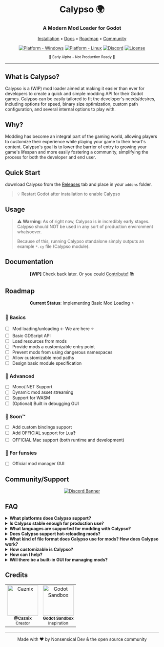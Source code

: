 <div align="center">

# Calypso 🌍
### A Modern Mod Loader for Godot 

[Installation](#usage) • [Docs](#documentation) • [Roadmap](#roadmap) • [Community](#community)

[![Platform - Windows](https://img.shields.io/badge/platform-Windows-blue)](##)
[![Platform - Linux](https://img.shields.io/badge/platform-Linux-blue)](##)
[![Discord](https://img.shields.io/discord/1262066946900361247)](https://discord.gg/kv3jKuPW9F)
[![License](https://img.shields.io/badge/license-MIT-green)]()

<p align="center">
  <sub>🚧 Early Alpha - Not Production Ready 🚧</sub>
</p>

</div>

---

## What is Calypso?
Calypso is a (WIP) mod loader aimed at making it easier than ever for developers to create a quick and simple modding API for their Godot games. Calypso can be easily tailored to fit the developer's needs/desires, including options for speed, binary size optimization, custom path configuration, and several internal options to play with.

## Why?
Modding has become an integral part of the gaming world, allowing players to customize their experience while playing your game to their heart's content. Calypso's goal is to lower the barrier of entry to growing your game's lifespan and more easily fostering a community, simplifying the process for both the developer and end user.

## Quick Start


download Calypso from the [Releases]() tab and place in your `addons` folder.

> 💡 Restart Godot after installation to enable Calypso

## Usage
> ⚠️ **Warning**: As of right now, Calypso is in incredibly early stages. Calypso should NOT be used in any sort of production environment whatsoever.
> 
> Because of this, running Calypso standalone simply outputs an example `*.cy` file (Calypso module).

## Documentation
<div align="center">
  
**[WIP]** Check back later. Or you could [Contribute!]() 📚
  
</div>

## Roadmap

<div align="center">
  
**Current Status**: Implementing Basic Mod Loading ⭐
  
</div>

### 🎯 Basics
- [ ] Mod loading/unloading <- We are here ⭐
- [ ] Basic GDScript API
- [ ] Load resources from mods
- [ ] Provide mods a customizable entry point
- [ ] Prevent mods from using dangerous namespaces
- [ ] Allow customizable mod paths
- [ ] Design basic module specification

### 🚀 Advanced
- [ ] Mono/.NET Support
- [ ] Dynamic mod asset streaming
- [ ] Support for WASM
- [ ] (Optional) Built in debugging GUI

### 🔮 Soon™
- [ ] Add custom bindings support
- [ ] Add OFFICIAL support for Lua❓
- [ ] OFFICIAL Mac support (both runtime and development)

### 🎨 For funsies
- [ ] Official mod manager GUI

## Community/Support

<div align="center">
  
[![Discord Banner](https://img.shields.io/discord/1262066946900361247?style=for-the-badge&logo=discord)](https://discord.gg/kv3jKuPW9F)
  
</div>

## FAQ

<details>
<summary><b>What platforms does Calypso support?</b></summary>

<br>

| Platform | Status |
|----------|---------|
| Windows  | ✅ Supported |
| Linux    | ✅ Supported |
| macOS    | 🔮 Planned |
| WASM     | 🔮 Planned |

</details>

<details>
<summary><b>Is Calypso stable enough for production use?</b></summary>
No, Calypso is in its very early stages and not suitable for production environments. We recommend using it only for testing or development purposes at this point.
</details>

<details>
<summary><b>What languages are supported for modding with Calypso?</b></summary>
Right now, Calypso supports GDScript with plans to add support for .NET/Mono, and possibly Lua in future versions.
</details>

<details>
<summary><b>Does Calypso support hot-reloading mods?</b></summary>
Currently, hot-reloading is not available, but it's on our roadmap as we refine mod loading and unloading capabilities.
</details>

<details>
<summary><b>What kind of file format does Calypso use for mods? How does Calypso work?</b></summary>
Calypso uses a custom `*.cy` file format for its modules based on TOML. More details about this format will be included in future documentation.
</details>

<details>
<summary><b>How customizable is Calypso?</b></summary>
Calypso is designed to be flexible, offering developers options for custom paths, binary size optimization, and even support for disabling certain namespaces to maintain security. As Calypso matures, we aim to make customization even more extensive.
</details>

<details>
<summary><b>How can I help?</b></summary>
We're always open to contributions! Check our Contribute page for details on how to get started. Whether you want to improve documentation, fix bugs, or add new features, your help is welcome.
</details>

<details>
<summary><b>Will there be a built-in GUI for managing mods?</b></summary>
A built-in GUI for debugging and managing mods is on our roadmap but is currently planned as an optional feature. For now, mod loading and unloading can be managed programmatically.
</details>

## Credits

<table>
<tr>
<td align="center">
<a href="https://github.com/Caznix">
<img src="https://github.com/Caznix.png" width="100px;" alt="Caznix"/>
<br />
<sub><b>@Caznix</b></sub>
<br />
<sub>Creator</sub>
</a>
</td>
<td align="center">
<a href="https://github.com/libriscv/godot-sandbox">
<img src="https://github.com/libriscv.png" width="100px;" alt="Godot Sandbox"/>
<br />
<sub><b>Godot Sandbox</b></sub>
<br />
<sub>Inspiration</sub>
</a>
</td>
</tr>
</table>

---

<div align="center">
  
Made with ❤️ by Nonsensical Dev & the open source community
  
</div>